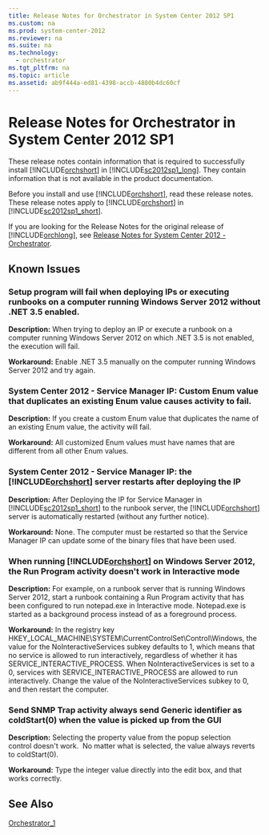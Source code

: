 ```yaml
---
title: Release Notes for Orchestrator in System Center 2012 SP1
ms.custom: na
ms.prod: system-center-2012
ms.reviewer: na
ms.suite: na
ms.technology: 
  - orchestrator
ms.tgt_pltfrm: na
ms.topic: article
ms.assetid: ab9f444a-ed81-4398-accb-4880b4dc60cf
---
```

# Release Notes for Orchestrator in System Center 2012 SP1
These release notes contain information that is required to successfully install [!INCLUDE[orchshort](../Token/orchshort_md.md)] in [!INCLUDE[sc2012sp1_long](../Token/sc2012sp1_long_md.md)]. They contain information that is not available in the product documentation.

Before you install and use [!INCLUDE[orchshort](../Token/orchshort_md.md)], read these release notes. These release notes apply to [!INCLUDE[orchshort](../Token/orchshort_md.md)] in [!INCLUDE[sc2012sp1_short](../Token/sc2012sp1_short_md.md)].

If you are looking for the Release Notes for the original release of [!INCLUDE[orchlong](../Token/orchlong_md.md)], see [Release Notes for System Center 2012 - Orchestrator](../Topic/Release-Notes-for-System-Center-2012---Orchestrator.md).

## Known Issues

### Setup program will fail when deploying IPs or executing runbooks on a computer running Windows Server 2012 without .NET 3.5 enabled.
**Description:** When trying to deploy an IP or execute a runbook on a computer running Windows Server 2012 on which .NET 3.5 is not enabled, the execution will fail.

**Workaround:** Enable .NET 3.5 manually on the computer running Windows Server 2012 and try again.

### System Center 2012 \- Service Manager IP: Custom Enum value that duplicates an existing Enum value causes activity to fail.
**Description:** If you create a custom Enum value that duplicates the name of an existing Enum value, the activity will fail.

**Workaround:** All customized Enum values must have names that are different from all other Enum values.

### System Center 2012 \- Service Manager IP: the [!INCLUDE[orchshort](../Token/orchshort_md.md)] server restarts after deploying the IP
**Description:** After Deploying the IP for Service Manager in [!INCLUDE[sc2012sp1_short](../Token/sc2012sp1_short_md.md)] to the runbook server, the [!INCLUDE[orchshort](../Token/orchshort_md.md)] server is automatically restarted \(without any further notice\).

**Workaround:** None. The computer must be restarted so that the Service Manager IP can update some of the binary files that have been used.

### When running [!INCLUDE[orchshort](../Token/orchshort_md.md)] on Windows Server 2012, the Run Program activity doesn't work in Interactive mode
**Description:** For example, on a runbook server that is running Windows Server 2012, start a runbook containing a Run Program activity that has been configured to run notepad.exe in Interactive mode. Notepad.exe is started as a background process instead of as a foreground process.

**Workaround:** In the registry key HKEY\_LOCAL\_MACHINE\\SYSTEM\\CurrentControlSet\\Control\\Windows, the value for the NoInteractiveServices subkey defaults to 1, which means that no service is allowed to run interactively, regardless of whether it has SERVICE\_INTERACTIVE\_PROCESS. When NoInteractiveServices is set to a 0, services with SERVICE\_INTERACTIVE\_PROCESS are allowed to run interactively. Change the value of the NoInteractiveServices subkey to 0, and then restart the computer.

### Send SNMP Trap activity always send Generic identifier as coldStart\(0\) when the value is picked up from the GUI
**Description:** Selecting the property value from the popup selection control doesn't work.  No matter what is selected, the value always reverts to coldStart\(0\).

**Workaround:** Type the integer value directly into the edit box, and that works correctly.

## See Also
[Orchestrator_1](../Topic/Orchestrator_1.md)

